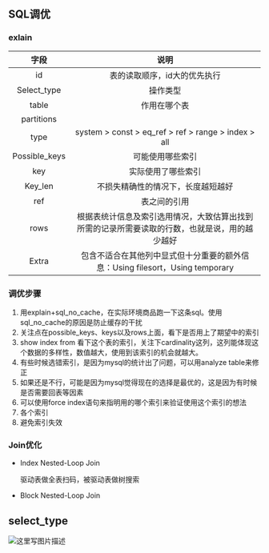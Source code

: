 ## SQL调优

### exlain

|     字段      |                             说明                             |
| :-----------: | :----------------------------------------------------------: |
|      id       |                 表的读取顺序，id大的优先执行                 |
|  Select_type  |                           操作类型                           |
|     table     |                         作用在哪个表                         |
|  partitions   |                                                              |
|     type      |     system > const > eq_ref > ref > range > index > all      |
| Possible_keys |                       可能使用哪些索引                       |
|      key      |                      实际使用了哪些索引                      |
|    Key_len    |              不损失精确性的情况下，长度越短越好              |
|      ref      |                         表之间的引用                         |
|     rows      | 根据表统计信息及索引选用情况，大致估算出找到所需的记录所需要读取的行数，也就是说，用的越少越好 |
|     Extra     | 包含不适合在其他列中显式但十分重要的额外信息：Using filesort，Using temporary |

### 调优步骤

1. 用explain+sql_no_cache，在实际环境商品跑一下这条sql。使用sql_no_cache的原因是防止缓存的干扰
2. 关注点在possible_keys、keys以及rows上面，看下是否用上了期望中的索引
3. show index from 看下这个表的索引，关注下cardinality这列，这列能体现这个数据的多样性，数值越大，使用到该索引的机会就越大。
4. 有些时候选错索引，是因为mysql的统计出了问题，可以用analyze table来修正
5. 如果还是不行，可能是因为mysql觉得现在的选择是最优的，这是因为有时候是否需要回表等因素
6. 可以使用force index语句来指明用的哪个索引来验证使用这个索引的想法
7. 各个索引
8. 避免索引失效

### Join优化

+ Index Nested-Loop Join

  驱动表做全表扫码，被驱动表做树搜索

+ Block Nested-Loop Join





## select_type

![这里写图片描述](https://img-blog.csdn.net/20180520165814984?watermark/2/text/aHR0cHM6Ly9ibG9nLmNzZG4ubmV0L3doeTE1NzMyNjI1OTk4/font/5a6L5L2T/fontsize/400/fill/I0JBQkFCMA==/dissolve/70)